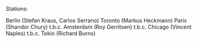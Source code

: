 Stations:

Berlin (Stefan Kraus, Carlos Serrano)
Toronto (Markus Heckmann)
Paris (Shandor Chury)
t.b.c. Amsterdam (Roy Gerritsen)
t.b.c. Chicago (Vincent Naples)
t.b.c. Tokio (Richard Burns)

